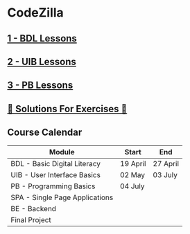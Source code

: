 # CodeZilla

## [1 - BDL Lessons](https://github.com/WD23-E04/livecoding/tree/main/01-BDL)

## [2 - UIB Lessons](https://github.com/WD23-E04/livecoding/tree/main/02-UIB)

## [3 - PB Lessons](https://github.com/WD23-E04/livecoding/tree/main/03-PB)

## [🚀 Solutions For Exercises 🚀](https://github.com/WD23-E04/exercise-solutions)

## Course Calendar

| Module                         | Start     | End |
| ------------------------------ | -------------------------- |---|
| BDL - Basic Digital Literacy   | 19 April |    27  April      |
| UIB - User Interface Basics    | 02 May |   03 July    |
| PB - Programming Basics        | 04 July |  |
| SPA - Single Page Applications |  |    |
| BE - Backend                        |  |      |
| Final Project                  |  |          |

